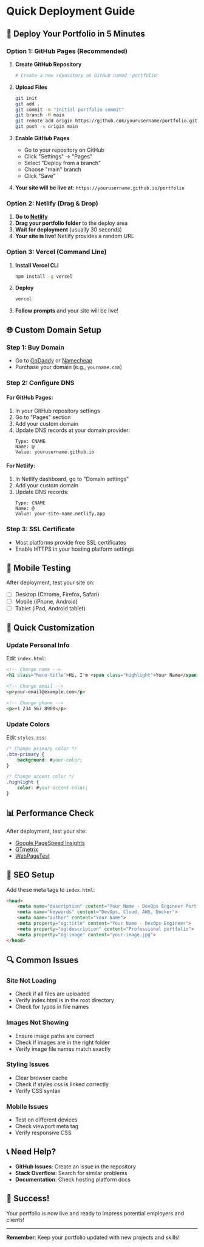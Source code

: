 # Quick Deployment Guide

## 🚀 Deploy Your Portfolio in 5 Minutes

### Option 1: GitHub Pages (Recommended)

1. **Create GitHub Repository**
   ```bash
   # Create a new repository on GitHub named 'portfolio'
   ```

2. **Upload Files**
   ```bash
   git init
   git add .
   git commit -m "Initial portfolio commit"
   git branch -M main
   git remote add origin https://github.com/yourusername/portfolio.git
   git push -u origin main
   ```

3. **Enable GitHub Pages**
   - Go to your repository on GitHub
   - Click "Settings" → "Pages"
   - Select "Deploy from a branch"
   - Choose "main" branch
   - Click "Save"

4. **Your site will be live at**: `https://yourusername.github.io/portfolio`

### Option 2: Netlify (Drag & Drop)

1. **Go to [Netlify](https://netlify.com)**
2. **Drag your portfolio folder** to the deploy area
3. **Wait for deployment** (usually 30 seconds)
4. **Your site is live!** Netlify provides a random URL

### Option 3: Vercel (Command Line)

1. **Install Vercel CLI**
   ```bash
   npm install -g vercel
   ```

2. **Deploy**
   ```bash
   vercel
   ```

3. **Follow prompts** and your site will be live!

## 🌐 Custom Domain Setup

### Step 1: Buy Domain
- Go to [GoDaddy](https://godaddy.com) or [Namecheap](https://namecheap.com)
- Purchase your domain (e.g., `yourname.com`)

### Step 2: Configure DNS

#### For GitHub Pages:
1. In your GitHub repository settings
2. Go to "Pages" section
3. Add your custom domain
4. Update DNS records at your domain provider:
   ```
   Type: CNAME
   Name: @
   Value: yourusername.github.io
   ```

#### For Netlify:
1. In Netlify dashboard, go to "Domain settings"
2. Add your custom domain
3. Update DNS records:
   ```
   Type: CNAME
   Name: @
   Value: your-site-name.netlify.app
   ```

### Step 3: SSL Certificate
- Most platforms provide free SSL certificates
- Enable HTTPS in your hosting platform settings

## 📱 Mobile Testing

After deployment, test your site on:
- [ ] Desktop (Chrome, Firefox, Safari)
- [ ] Mobile (iPhone, Android)
- [ ] Tablet (iPad, Android tablet)

## 🔧 Quick Customization

### Update Personal Info
Edit `index.html`:
```html
<!-- Change name -->
<h1 class="hero-title">Hi, I'm <span class="highlight">Your Name</span></h1>

<!-- Change email -->
<p>your-email@example.com</p>

<!-- Change phone -->
<p>+1 234 567 8900</p>
```

### Update Colors
Edit `styles.css`:
```css
/* Change primary color */
.btn-primary {
    background: #your-color;
}

/* Change accent color */
.highlight {
    color: #your-accent-color;
}
```

## 📊 Performance Check

After deployment, test your site:
- [Google PageSpeed Insights](https://pagespeed.web.dev/)
- [GTmetrix](https://gtmetrix.com/)
- [WebPageTest](https://www.webpagetest.org/)

## 🎯 SEO Setup

Add these meta tags to `index.html`:
```html
<head>
    <meta name="description" content="Your Name - DevOps Engineer Portfolio">
    <meta name="keywords" content="DevOps, Cloud, AWS, Docker">
    <meta name="author" content="Your Name">
    <meta property="og:title" content="Your Name - DevOps Engineer">
    <meta property="og:description" content="Professional portfolio">
    <meta property="og:image" content="your-image.jpg">
</head>
```

## 🔍 Common Issues

### Site Not Loading
- Check if all files are uploaded
- Verify index.html is in the root directory
- Check for typos in file names

### Images Not Showing
- Ensure image paths are correct
- Check if images are in the right folder
- Verify image file names match exactly

### Styling Issues
- Clear browser cache
- Check if styles.css is linked correctly
- Verify CSS syntax

### Mobile Issues
- Test on different devices
- Check viewport meta tag
- Verify responsive CSS

## 📞 Need Help?

- **GitHub Issues**: Create an issue in the repository
- **Stack Overflow**: Search for similar problems
- **Documentation**: Check hosting platform docs

## 🎉 Success!

Your portfolio is now live and ready to impress potential employers and clients!

---

**Remember**: Keep your portfolio updated with new projects and skills!
